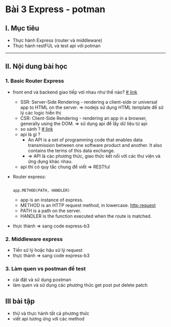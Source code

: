 # Bài 3 Express - potman

## I. Mục tiêu
 *  Thực hành Express (router và middleware)
 *  Thực hành restFUL và test api với potman
------
## II. Nội dung bài học 
### 1. Basic Router Express
- front end và backend giao tiếp vơi nhau như thế nào? [# link](https://developers.google.com/web/updates/2019/02/rendering-on-the-web)
    - SSR: Server-Side Rendering - rendering a client-side or universal app to HTML on the server. => nodejs sử dụng HTML template để sử lý các logic hiển thị
    - CSR: Client-Side Rendering - rendering an app in a browser, generally using the DOM. => sử dụng api để lấy dữ liệu từ api
    - so sánh ? [# link](https://toidicodedao.com/2018/09/11/su-khac-biet-giua-server-side-rendering-va-client-side-rendering/)
    - api là gì ? 
        - An API is a set of programming code that enables data transmission between one software product and another. It also contains the terms of this data exchange.
        - => API là các phương thức, giao thức kết nối với các thư viện và ứng dụng khác nhau.
    - api thì có quy tắc chung để viết => RESTful
    
- Router express: 
    ```

    app.METHOD(PATH, HANDLER)

    ```
    - app is an instance of express.
    - METHOD is an HTTP request method, in lowercase. [http request](https://en.wikipedia.org/wiki/Hypertext_Transfer_Protocol#Request_methods)
    - PATH is a path on the server.
    - HANDLER is the function executed when the route is matched.

- thực thành => sang code express-b3
### 2. Middleware express
- Tiền sử lý hoặc hậu sử lý request
- thực thành => sang code express-b3

### 3. Làm quen vs postman để test
- cài đặt và sử dụng postman
- làm quen và sử dụng các phương thức get post put delete patch

## III bài tập 
- thử và thực hành tất cả phương thức 
- viết api tương ứng với các method